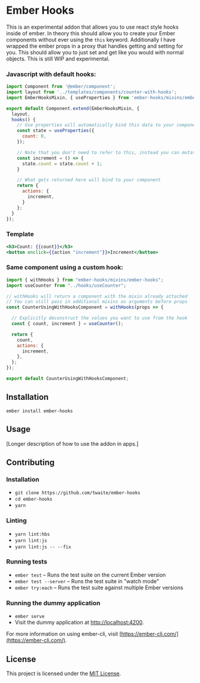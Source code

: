 Ember Hooks
==============================================================================

This is an experimental addon that allows you to use react style hooks inside of ember. In theory this should allow you to create your Ember components without ever using the `this` keyword. Additionally I have wrapped the ember props in a proxy that handles getting and setting for you. This should allow you to just set and get like you would with normal objects. This is still WIP and experimental.


### Javascript with default hooks:
```javascript
import Component from '@ember/component';
import layout from '../templates/components/counter-with-hooks';
import EmberHooksMixin, { useProperties } from 'ember-hooks/mixins/ember-hooks';

export default Component.extend(EmberHooksMixin, {
  layout,
  hooks() {
    // Use properties will automatically bind this data to your components scope
    const state = useProperties({
      count: 0,
    });

    // Note that you don't need to refer to this, instead you can mutate the values directly
    const increment = () => {
      state.count = state.count + 1;
    }

    // What gets returned here will bind to your component
    return {
      actions: {
        increment,
      }
    };
  }
});
```

### Template
```handlebars
<h3>Count: {{count}}</h3>
<button onclick={{action "increment"}}>Increment</button>
```

### Same component using a custom hook:
```javascript
import { withHooks } from "ember-hooks/mixins/ember-hooks";
import useCounter from "../hooks/useCounter";

// withHooks will return a component with the mixin already attached
// You can still pass in additional mixins as arguments before props
const CounterUsingWithHooksComponent = withHooks(props => {

  // Explicitly deconstruct the values you want to use from the hook
  const { count, increment } = useCounter();

  return {
    count,
    actions: {
      increment,
    },
  };
});

export default CounterUsingWithHooksComponent;
```

Installation
------------------------------------------------------------------------------

```
ember install ember-hooks
```


Usage
------------------------------------------------------------------------------

[Longer description of how to use the addon in apps.]


Contributing
------------------------------------------------------------------------------

### Installation

* `git clone https://github.com/twaite/ember-hooks`
* `cd ember-hooks`
* `yarn`

### Linting

* `yarn lint:hbs`
* `yarn lint:js`
* `yarn lint:js -- --fix`

### Running tests

* `ember test` – Runs the test suite on the current Ember version
* `ember test --server` – Runs the test suite in "watch mode"
* `ember try:each` – Runs the test suite against multiple Ember versions

### Running the dummy application

* `ember serve`
* Visit the dummy application at [http://localhost:4200](http://localhost:4200).

For more information on using ember-cli, visit [https://ember-cli.com/](https://ember-cli.com/).

License
------------------------------------------------------------------------------

This project is licensed under the [MIT License](LICENSE.md).
